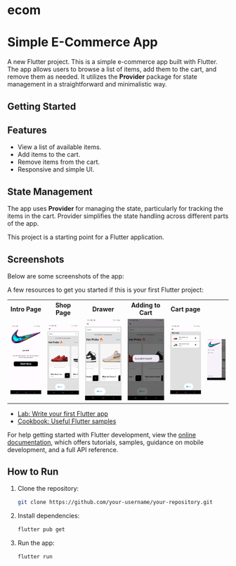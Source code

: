 # ecom
# Simple E-Commerce App

A new Flutter project.
This is a simple e-commerce app built with Flutter. The app allows users to browse a list of items, add them to the cart, and remove them as needed. It utilizes the **Provider** package for state management in a straightforward and minimalistic way.

## Getting Started
## Features
- View a list of available items.
- Add items to the cart.
- Remove items from the cart.
- Responsive and simple UI.

## State Management
The app uses **Provider** for managing the state, particularly for tracking the items in the cart. Provider simplifies the state handling across different parts of the app.

This project is a starting point for a Flutter application.
## Screenshots
Below are some screenshots of the app:

A few resources to get you started if this is your first Flutter project:
<table>
  <tr>
    <th>Intro Page</th>
    <th>Shop Page</th>
    <th>Drawer</th>
     <th>Adding to Cart</th>
   <th>Cart page</th>
  </tr>
  <tr>
    <td><img src="lib/screenshots/Screenshot_20241023_225345.jpg" width="250"></td>
    <td><img src="lib/screenshots/Screenshot_20241023_225356.jpg" width="250"></td>
    <td><img src="lib/screenshots/Screenshot_20241023_225403.jpg" width="250"></td>
    <td><img src="lib/screenshots/Screenshot_20241023_225417.jpg" width="250"></td>
    <td><img src="lib/screenshots/Screenshot_20241023_225542.jpg" width="250"></td>
    <td><img src="lib/screenshots/Screenshot_20241023_225408.jpg" width="250"></td>
  </tr>
</table>

- [Lab: Write your first Flutter app](https://docs.flutter.dev/get-started/codelab)
- [Cookbook: Useful Flutter samples](https://docs.flutter.dev/cookbook)

For help getting started with Flutter development, view the
[online documentation](https://docs.flutter.dev/), which offers tutorials,
samples, guidance on mobile development, and a full API reference.
## How to Run
1. Clone the repository:
    ```bash
    git clone https://github.com/your-username/your-repository.git
    ```
2. Install dependencies:
    ```bash
    flutter pub get
    ```
3. Run the app:
    ```bash
    flutter run
    ```
